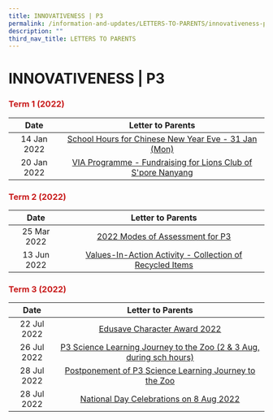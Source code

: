 ```yaml
---
title: INNOVATIVENESS | P3
permalink: /information-and-updates/LETTERS-TO-PARENTS/innovativeness-p3
description: ""
third_nav_title: LETTERS TO PARENTS
---
```

# INNOVATIVENESS | P3

### <span style = "color: #c81b1b"> <b>Term 1 (2022)</b> </span>

<table>
<thead>
  <tr>
    <th style="text-align: center;">Date</th>
    <th style="text-align: center;">Letter to Parents</th>
  </tr>
</thead>
<tbody style="text-align: center;">
  <tr>
    <td>14 Jan 2022</td>
    <td><a href="https://jurongwestpri-moe-edu-sg-admin.cwp.sg/qql/slot/u363/2022%20Letters%20to%20Parents/020%20Sch%20Hours%20on%20CNY%20Eve%2031%20Jan%202022.pdf">School Hours for Chinese New Year Eve - 31 Jan (Mon)</a><br></td>
  </tr>
  <tr>
    <td> 20 Jan 2022</td>
    <td><a href="https://jurongwestpri-moe-edu-sg-admin.cwp.sg/qql/slot/u363/2022%20Letters%20to%20Parents/022%20VIA%20Programme%20Fundraising%20for%20Lions%20Club%20of%20Singapore%20Nanyang.pdf">VIA Programme - Fundraising for Lions Club of S'pore Nanyang </a></td>
  </tr>
</tbody>
</table>

### <span style = "color: #c81b1b"> <b>Term 2 (2022)</b> </span>

<table>
<thead>
  <tr>
    <th style="text-align: center;">Date</th>
    <th style="text-align: center;">Letter to Parents</th>
  </tr>
</thead>
<tbody style="text-align: center;">
  <tr>
    <td>25 Mar 2022</td>
    <td><a href="https://jurongwestpri-moe-edu-sg-admin.cwp.sg/qql/slot/u363/2022%20Letters%20to%20Parents/029%20P3%20Modes%20of%20Assessments%20Letter%20to%20Parents.pdf">2022 Modes of Assessment for P3</a></td>
  </tr>
  <tr>
    <td> 13 Jun 2022</td>
    <td> <a href="https://jurongwestpri-moe-edu-sg-admin.cwp.sg/qql/slot/u363/2022%20Letters%20to%20Parents/Term%202/044%20Collection%20of%20Recycled%20items.pdf">Values-In-Action Activity - Collection of Recycled Items</a></td>
  </tr>
</tbody>
</table>

### <span style = "color: #c81b1b"> <b>Term 3 (2022)</b> </span>

<table>
<thead>
  <tr>
    <th style="text-align: center;">Date</th>
    <th style="text-align: center;">Letter to Parents</th>
  </tr>
</thead>
<tbody style="text-align: center;">
  <tr>
    <td>22 Jul 2022</td>
    <td><a href="https://jurongwestpri-moe-edu-sg-admin.cwp.sg/qql/slot/u363/2022%20Letters%20to%20Parents/Term%203/050%20ECHA%20letter%20to%20parents%202022.pdf">Edusave Character Award 2022</a></td>
  </tr>
  <tr>
    <td> 26 Jul 2022</td>
    <td><a href="https://jurongwestpri-moe-edu-sg-admin.cwp.sg/qql/slot/u363/2022%20Letters%20to%20Parents/Term%203/055%20P3%20Learning%20Journey%20to%20Singapore%20Zoo%202022.pdf"> P3 Science Learning Journey to the Zoo (2 &amp; 3 Aug, during sch hours)</a></td>
  </tr>
  <tr>
    <td> 28 Jul 2022</td>
    <td> <a href="https://jurongwestpri-moe-edu-sg-admin.cwp.sg/qql/slot/u363/2022%20Letters%20to%20Parents/Term%203/059%20Postponement%20P3%20Learning%20Journey%20to%20Singapore%20Zoo%202022.pdf">Postponement of P3 Science Learning Journey to the Zoo</a></td>
  </tr>
  <tr>
    <td> 28 Jul 2022</td>
    <td> <a href="https://jurongwestpri-moe-edu-sg-admin.cwp.sg/qql/slot/u363/2022%20Letters%20to%20Parents/Term%203/058%20National%20Day%20Celebrations%20on%208%20Aug%202022.pdf">National Day Celebrations on 8 Aug 2022</a></td>
  </tr>
</tbody>
</table>